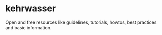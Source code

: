 # kehrwasser
Open and free resources like guidelines, tutorials, howtos, best practices and basic information.
